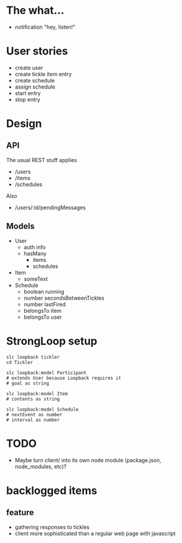 # The what...

  - notification "hey, listen!"

# User stories

  - create user
  - create tickle item entry
  - create schedule
  - assign schedule
  - start entry
  - stop entry

# Design

## API

The usual REST stuff applies

  - /users
  - /items
  - /schedules

Also

  - /users/:id/pendingMessages

## Models

- User
  - auth info
  - hasMany
    - items
    - schedules
- Item
  - someText
- Schedule
  - boolean running
  - number secondsBetweenTickles
  - number lastFired
  - belongsTo item
  - belongsTo user

# StrongLoop setup

    slc loopback tickler
    cd Tickler

    slc loopback:model Participant
    # extends User because Loopback requires it
    # goal as string

    slc loopback:model Item
    # contents as string

    slc loopback:model Schedule
    # nextEvent as number
    # interval as number

# TODO

  - Maybe turn client/ into its own node module (package.json, node_modules,
    etc)?

# backlogged items

## feature

- gathering responses to tickles
- client more sophisticated than a regular web page with javascript
